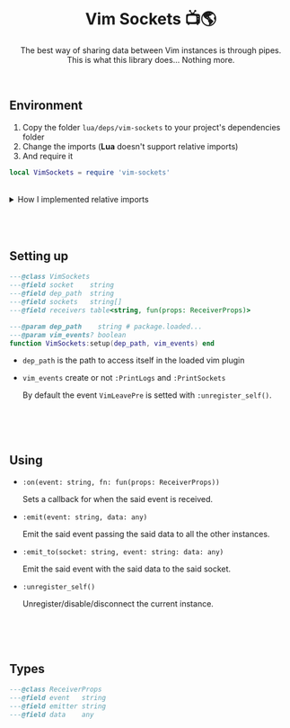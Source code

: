 <div align='center'>

  # Vim Sockets :tv::earth_americas:
  The best way of sharing data between Vim instances is through pipes.  
  This is what this library does... Nothing more.
</div>
<br/>

## Environment

1. Copy the folder `lua/deps/vim-sockets` to your project's dependencies folder
2. Change the imports (**Lua** doesn't support relative imports)
3. And require it
  ```lua
  local VimSockets = require 'vim-sockets'
  ```

<br/>
<details>
  <summary>How I implemented relative imports</summary>

  ```lua
  ScriptPath = debug.getinfo(1, 'S').source:sub(2)
  package.path = package.path .. ';' .. ScriptPath:match '(.*)/.*/' .. '/deps/?.lua'
  ```

  `ScriptPath` is `lua/vplugin/init.lua`,  
  `:match` turns it into `lua`.
</details>

<br/>
<br/>
<br/>

## Setting up
```lua
---@class VimSockets
---@field socket    string
---@field dep_path  string
---@field sockets   string[]
---@field receivers table<string, fun(props: ReceiverProps)>

---@param dep_path    string # package.loaded...
---@param vim_events? boolean
function VimSockets:setup(dep_path, vim_events) end
```

- `dep_path` is the path to access itself in the loaded vim plugin
- `vim_events` create or not `:PrintLogs` and `:PrintSockets`

  By default the event `VimLeavePre` is setted with `:unregister_self()`.

<br/>
<br/>
<br/>

## Using

- `:on(event: string, fn: fun(props: ReceiverProps))`

  Sets a callback for when the said event is received.

- `:emit(event: string, data: any)`

  Emit the said event passing the said data to all the other instances.

- `:emit_to(socket: string, event: string: data: any)`

  Emit the said event with the said data to the said socket.

- `:unregister_self()`

  Unregister/disable/disconnect the current instance.

<br/>
<br/>
<br/>

## Types

```lua
---@class ReceiverProps
---@field event   string
---@field emitter string
---@field data    any
```
